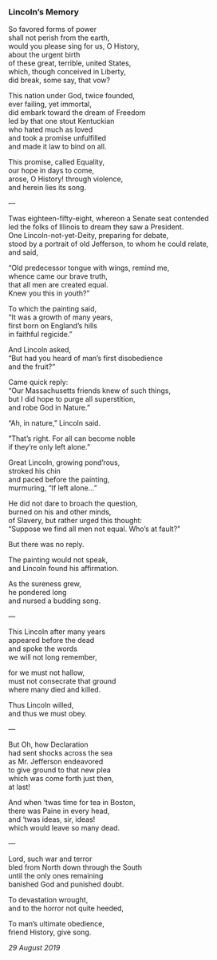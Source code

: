 ### Lincoln’s Memory

So favored forms of power \
shall not perish from the earth, \
would you please sing for us, O History, \
about the urgent birth \
of these great, terrible, united States, \
which, though conceived in Liberty, \
did break, some say, that vow?

This nation under God, twice founded, \
ever failing, yet immortal, \
did embark toward the dream of Freedom \
led by that one stout Kentuckian \
who hated much as loved \
and took a promise unfulfilled \
and made it law to bind on all.

This promise, called Equality, \
our hope in days to come, \
arose, O History! through violence, \
and herein lies its song.

—

Twas eighteen-fifty-eight, whereon a Senate seat contended \
led the folks of Illinois to dream they saw a President. \
One Lincoln-not-yet-Deity, preparing for debate, \
stood by a portrait of old Jefferson, to whom he could relate, \
and said,

“Old predecessor tongue with wings, remind me, \
whence came our brave truth, \
that all men are created equal. \
Knew you this in youth?”

To which the painting said, \
“It was a growth of many years, \
first born on England’s hills \
in faithful regicide.”

And Lincoln asked, \
“But had you heard of man’s first disobedience \
and the fruit?“

Came quick reply: \
“Our Massachusetts friends knew of such things, \
but I did hope to purge all superstition, \
and robe God in Nature.”

“Ah, in nature,” Lincoln said.

”That’s right. For all can become noble \
if they’re only left alone.”

Great Lincoln, growing pond’rous, \
stroked his chin \
and paced before the painting, \
murmuring, “If left alone…”

He did not dare to broach the question, \
burned on his and other minds, \
of Slavery, but rather urged this thought: \
“Suppose we find all men not equal. Who’s at fault?”

But there was no reply.

The painting would not speak, \
and Lincoln found his affirmation.

As the sureness grew, \
he pondered long \
and nursed a budding song.

—

This Lincoln after many years \
appeared before the dead \
and spoke the words \
we will not long remember,

for we must not hallow, \
must not consecrate that ground \
where many died and killed.

Thus Lincoln willed, \
and thus we must obey.

—

But Oh, how Declaration \
had sent shocks across the sea \
as Mr. Jefferson endeavored \
to give ground to that new plea \
which was come forth just then, \
at last!

And when ‘twas time for tea in Boston, \
there was Paine in every head, \
and ‘twas ideas, sir, ideas! \
which would leave so many dead.

—

Lord, such war and terror \
bled from North down through the South \
until the only ones remaining \
banished God and punished doubt.

To devastation wrought, \
and to the horror not quite heeded,

To man’s ultimate obedience, \
friend History, give song.

*29 August 2019*
